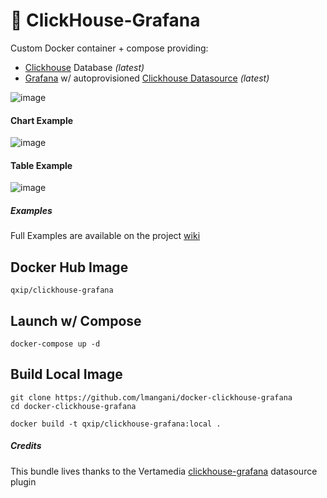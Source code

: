 # :mag_right: ClickHouse-Grafana

Custom Docker container + compose providing:
* [Clickhouse](https://github.com/yandex/ClickHouse/) Database _(latest)_
* [Grafana](https://github.com/grafana/grafana) w/ autoprovisioned [Clickhouse Datasource](https://github.com/Vertamedia/clickhouse-grafana) _(latest)_

![image](https://user-images.githubusercontent.com/1423657/32409700-ef67af3e-c1b0-11e7-80d6-cf75172f9f38.png)

#### Chart Example
![image](https://user-images.githubusercontent.com/1423657/32409943-84bb92e4-c1b6-11e7-9a79-659e26bac45f.png)

#### Table Example
![image](https://user-images.githubusercontent.com/1423657/32409937-5d0ce874-c1b6-11e7-8f39-f333d47eb817.png)

##### Examples
Full Examples are available on the project [wiki](https://github.com/lmangani/docker-clickhouse-grafana/wiki)

## Docker Hub Image
```
qxip/clickhouse-grafana
```

## Launch w/ Compose
```
docker-compose up -d
```

## Build Local Image
```
git clone https://github.com/lmangani/docker-clickhouse-grafana
cd docker-clickhouse-grafana

docker build -t qxip/clickhouse-grafana:local .
```
##### Credits
This bundle lives thanks to the Vertamedia [clickhouse-grafana](https://github.com/Vertamedia/clickhouse-grafana) datasource plugin
